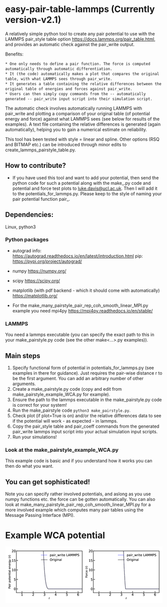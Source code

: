 # easy-pair-table-lammps (Currently version-v2.1)
A relatively simple python tool to create any pair potential to use with the LAMMPS pair_style table option https://docs.lammps.org/pair_table.html, and provides an automatic check against the pair_write output.

Benefits:

    * One only needs to define a pair function. The force is computed automatically through automatic differentiation.
    * It (the code) automatically makes a plot that compares the original table, with what LAMMPS sees through pair_write.
    * It generates a table containing the relative differences between the original table of energies and forces against pair_write.
    * Users can then simply copy commands from the -- automatically generated -- pair_write input script into their simulation script.


The automatic check involves automatically running LAMMPS with pair_write and plotting a comparison of your original table (of potential energy and force) against what LAMMPS sees (see below for results of the examples). A text file containing the relative differences is generated (again automatically), helping you to gain a numerical estimate on reliability.

This tool has been tested with style = linear and spline. Other options (RSQ and BITMAP etc.) can be introduced through minor edits to create_lammps_pairstyle_table.py.

## How to contribute?

* If you have used this tool and want to add your potential, then send  the python code for such a potential along with the make_<your-potential>.py code and potential and force test plots to luke.davis@ucl.ac.uk. Then I will add it to the potentials_for_lammps.py. Please keep to the style of naming your pair potential function pair_<name>.

## Dependencies:
Linux, python3
### Python packages
* autograd  info: https://autograd.readthedocs.io/en/latest/introduction.html pip: https://pypi.org/project/autograd/

* numpy https://numpy.org/

* scipy https://scipy.org/

* matplotlib (with pdf backend - which it should come with automatically) https://matplotlib.org/

* For the make_many_pairstyle_pair_rep_coh_smooth_linear_MPI.py example you need mpi4py https://mpi4py.readthedocs.io/en/stable/

### LAMMPS
You need a lammps executable (you can specify the exact path to this in your make_pairstyle.py code (see the other make<...>.py examples)).

## Main steps

1. Specify functional form of potential in potentials_for_lammps.py (see examples in there for guidance). Just requires the pair-wise distance r to be the first argument. You can add an arbitrary number of other arguments.
2. Create a make_pairstyle.py code (copy and edit from make_pairstyle_example_WCA.py for example).
3. Ensure the path to the lammps executable in the make_pairstyle.py code is correct for your system!
4. Run the make_pairstyle code `python3 make_pairstyle.py`.
5. Check plot (if plot=True is on) and/or the relative differences data to see if the potential will work - as expected - in lammps.
6. Copy the pair_style table and pair_coeff commands from the generated pair_write lammps input script into your actual simulation input scripts.
7. Run your simulations!

### Look at the make_pairstyle_example_WCA.py

This example code is basic and if you understand how it works you can then do what you want.

## You can get sophisticated!

Note you can specify rather involved potentials, and aslong as you use numpy functions etc. the force can be gotten automatically. You can also look at make_many_pairstyle_pair_rep_coh_smooth_linear_MPI.py for a more involved example which computes many pair tables using the Message Passing Interface (MPI).

# Example WCA potential

![Plot](Example_pair_WCA.png?raw=true "Title")
